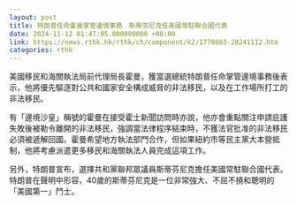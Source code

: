```yaml
---
layout: post
title: 特朗普任命霍曼掌管邊境事務　斯蒂芬尼克任美國常駐聯合國代表
date: 2024-11-12 01:47:05.000000000 +08:00
link: https://news.rthk.hk/rthk/ch/component/k2/1778603-20241112.htm
categories: rthk
---
```


美國移民和海關執法局前代理局長霍曼，獲當選總統特朗普任命掌管邊境事務後表示，他將優先驅逐對公共和國家安全構成威脅的非法移民，以及在工作場所打工的非法移民。

有「邊境沙皇」稱號的霍曼在接受霍士新聞訪問時亦說，他亦會重點關注申請庇護失敗後被勒令離開的非法移民，強調當法律程序結束時，不獲法官批准的非法移民必須被遞解回國。霍曼希望地方執法部門合作，但如果紐約市等民主黨大本營抵制，他將考慮派遣更多移民和海關執法人員完成這項工作。

另外，特朗普宣布，選擇共和黨聯邦眾議員斯蒂芬尼克擔任美國常駐聯合國代表。特朗普在聲明中形容，40歲的斯蒂芬尼克是一位非常強大、不屈不撓和聰明的「美國第一」鬥士。
